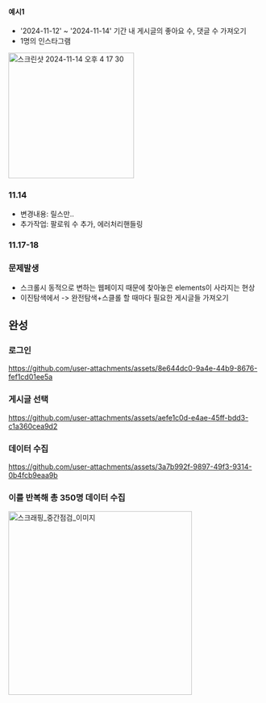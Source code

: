 #### 예시1

- '2024-11-12' ~ '2024-11-14' 기간 내 게시글의 좋아요 수, 댓글 수 가져오기
- 1명의 인스타그램

<img width="249" alt="스크린샷 2024-11-14 오후 4 17 30" src="https://github.com/user-attachments/assets/5ee3a3db-5570-4598-a077-21b9a1e644a8">

### 11.14

- 변경내용: 릴스만..
- 추가작업: 팔로워 수 추가, 에러처리핸들링

### 11.17-18

### 문제발생
- 스크롤시 동적으로 변하는 웹페이지 때문에 찾아놓은 elements이 사라지는 현상
- 이진탐색에서 -> 완전탐색+스클롤 할 때마다 필요한 게시글들 가져오기

## 완성
### 로그인
https://github.com/user-attachments/assets/8e644dc0-9a4e-44b9-8676-fef1cd01ee5a

### 게시글 선택
https://github.com/user-attachments/assets/aefe1c0d-e4ae-45ff-bdd3-c1a360cea9d2

### 데이터 수집
https://github.com/user-attachments/assets/3a7b992f-9897-49f3-9314-0b4fcb9eaa9b

### 이를 반복해 총 350명 데이터 수집
<img width="364" alt="스크래핑_중간점검_이미지" src="https://github.com/user-attachments/assets/e573456a-d220-4219-ad64-6bed8a7f55ef">
